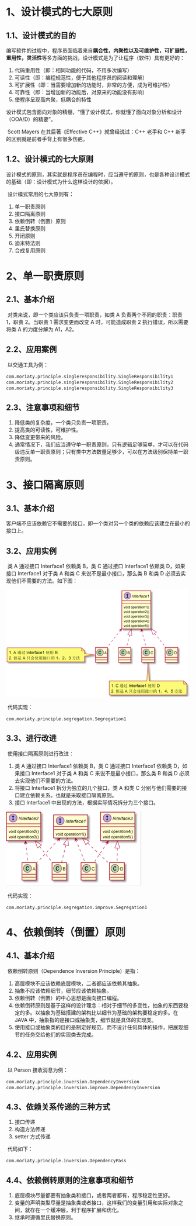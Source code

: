 # 1、设计模式的七大原则

## 1.1、设计模式的目的

​	编写软件的过程中，程序员面临着来自**耦合性，内聚性以及可维护性，可扩展性，重用性，灵活性**等多方面的挑战，设计模式是为了让程序（软件）具有更好的：

1. 代码重用性（即：相同功能的代码，不用多次编写）
2. 可读性（即：编程规范性，便于其他程序员的阅读和理解）
3. 可扩展性（即：当需要增加新的功能时，非常的方便，成为可维护性）
4. 可靠性（即：当增加新的功能后，对原来的功能没有影响）
5. 使程序呈现高内聚，低耦合的特性

​	设计模式包含面向对象的精髓，“懂了设计模式，你就懂了面向对象分析和设计（OOA/D）的精要”。

​	Scott Mayers 在其巨著《Effective C++》就曾经说过：C++ 老手和 C++ 新手的区别就是前者手背上有很多伤疤。

## 1.2、设计模式的七大原则

​	设计模式的原则，其实就是程序员在编程时，应当遵守的原则，也是各种设计模式的基础（即：设计模式为什么这样设计的依据）。

​	设计模式常用的七大原则有：

1. 单一职责原则
2. 接口隔离原则
3. 依赖倒转（倒置）原则
4. 里氏替换原则
5. 开闭原则
6. 迪米特法则
7. 合成复用原则



# 2、单一职责原则

## 2.1、基本介绍

​	对类来说，即一个类应该只负责一项职责，如类 A 负责两个不同的职责：职责 1，职责 2。当职责 1 需求变更而改变 A 时，可能造成职责 2 执行错误，所以需要将类 A 的力度分解为 A1，A2。

## 2.2、应用案例

​	以交通工具为例：

```
com.moriaty.principle.singleresponsibility.SingleResponsibility1
com.moriaty.principle.singleresponsibility.SingleResponsibility2
com.moriaty.principle.singleresponsibility.SingleResponsibility3
```

## 2.3、注意事项和细节

1. 降低类的复杂度，一个类只负责一项职责。
2. 提高类的可读性，可维护性。
3. 降低变更带来的风险。
4. 通常情况下，我们应当遵守单一职责原则，只有逻辑足够简单，才可以在代码级违反单一职责原则；只有类中方法数量足够少，可以在方法级别保持单一职责原则。

# 3、接口隔离原则

## 3.1、基本介绍

​	客户端不应该依赖它不需要的接口，即一个类对另一个类的依赖应该建立在最小的接口上。

## 3.2、应用实例

​	类 A 通过接口 Interface1 依赖类 B，类 C 通过接口 Interface1 依赖类 D，如果接口 Interface1 对于类 A 和类 C 来说不是最小接口，那么类 B 和类 D 必须去实现他们不需要的方法。如下图：

![image-20210628223349163](1.设计模式七大原则.assets/image-20210628223349163.png)

​	代码实现：

```
com.moriaty.principle.segregation.Segregation1
```

## 3.3、进行改进	

​	使用接口隔离原则进行改进：

1. 类 A 通过接口 Interface1 依赖类 B，类 C 通过接口 Interface1 依赖类 D，如果接口 Interface1 对于类 A 和类 C 来说不是最小接口，那么类 B 和类 D 必须去实现他们不需要的方法。
2. 将接口 Interface1 拆分为独立的几个接口，类 A 和类 C 分别与他们需要的接口建立依赖关系。也就是采取接口隔离原则。
3. 接口 Interface1 中出现的方法，根据实际情况拆分为三个接口。

![image-20210628224337551](1.设计模式七大原则.assets/image-20210628224337551.png)

​	代码实现：

```
com.moriaty.principle.segregation.improve.Segregation1
```

# 4、依赖倒转（倒置）原则

## 4.1、基本介绍

​	依赖倒转原则（Dependence Inversion Principle）是指：

1. 高层模块不应该依赖底层模块，二者都应该依赖其抽象。
2. 抽象不应该依赖细节，细节应该依赖抽象。
3. 依赖倒转（倒置）的中心思想是面向接口编程。
4. 依赖倒转原则是基于这样的设计理念：相对于细节的多变性，抽象的东西要稳定的多。以抽象为基础搭建的架构比以细节为基础的架构要稳定的多。在 JAVA 中，抽象指的是接口或抽象类，细节就是具体的实现类。
5. 使用接口或抽象类的目的是制定好规范，而不设计任何具体的操作，把展现细节的任务交给他们的实现类去完成。

## 4.2、应用实例

​	以 Person 接收消息为例：

```
com.moriaty.principle.inversion.DependencyInversion
com.moriaty.principle.inversion.improve.DependencyInversion
```

## 4.3、依赖关系传递的三种方式

1. 接口传递
2. 构造方法传递
3. setter 方式传递

​	代码如下：

```
com.moriaty.principle.inversion.DependencyPass
```

## 4.4、依赖倒转原则的注意事项和细节

1. 底层模块尽量都要有抽象类和接口，或者两者都有，程序稳定性更好。
2. 变量的声明类型尽量是抽象类或者接口，这样我们的变量引用和实际对象之间，就存在一个缓冲层，利于程序扩展和优化。
3. 继承时遵循里氏替换原则。